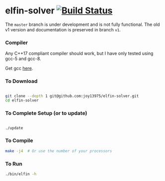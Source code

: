 # elfin-solver [![Build Status](https://travis-ci.com/joy13975/elfin-solver.svg?branch=master)](https://travis-ci.com/joy13975/elfin-solver)

The `master` branch is under development and is not fully functional. The old v1 version and documentation is preserved in branch `v1`.

### Compiler

Any C++17 compliant compiler should work, but I have only tested using gcc-5 and gcc-8.

Get gcc [here](https://gcc.gnu.org/).

### To Download
```Bash

git clone --depth 1 git@github.com:joy13975/elfin-solver.git
cd elfin-solver

```

### To Complete Setup (or to update)
```Bash

./update

```

### To Compile
```Bash
make -j4  # Or use the number of your processors
```

### To Run

```Bash
./bin/elfin -h
```